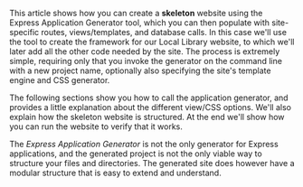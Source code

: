 This article shows how you can create a **skeleton** website using the Express Application Generator tool, which you can then populate with site-specific routes, views/templates, and database calls. In this case we'll use the tool to create the framework for our Local Library website, to which we'll later add all the other code needed by the site. The process is extremely simple, requiring only that you invoke the generator on the command line with a new project name, optionally also specifying the site's template engine and CSS generator.

The following sections show you how to call the application generator, and provides a little explanation about the different view/CSS options. We'll also explain how the skeleton website is structured. At the end we'll show how you can run the website to verify that it works.

The _Express Application Generator_ is not the only generator for Express applications, and the generated project is not the only viable way to structure your files and directories. The generated site does however have a modular structure that is easy to extend and understand.
